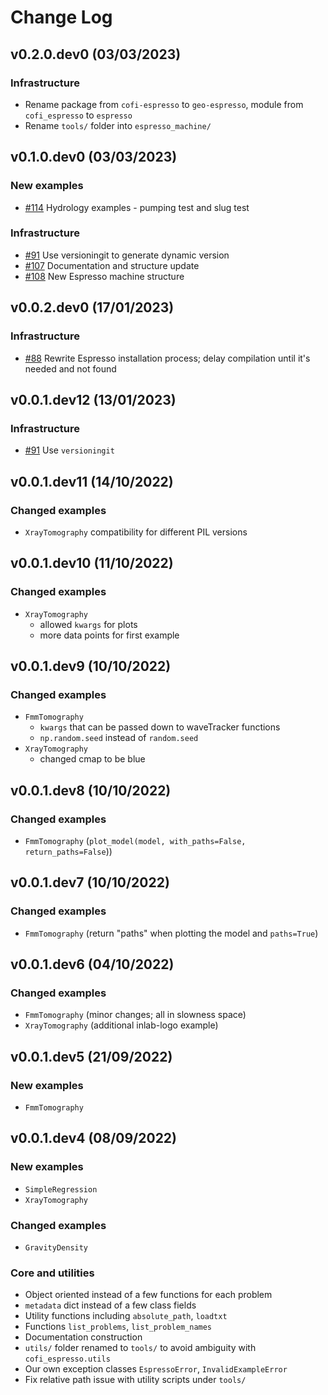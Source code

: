 # Change Log

## v0.2.0.dev0 (03/03/2023)

### Infrastructure

- Rename package from `cofi-espresso` to `geo-espresso`, module from `cofi_espresso`
  to `espresso`
- Rename `tools/` folder into `espresso_machine/`

## v0.1.0.dev0 (03/03/2023)

### New examples

- [#114](https://github.com/inlab-geo/espresso/pull/114) Hydrology examples - pumping test and slug test

### Infrastructure

- [#91](https://github.com/inlab-geo/espresso/issues/91) Use versioningit to generate dynamic version
- [#107](https://github.com/inlab-geo/espresso/issues/107) Documentation and structure update
- [#108](https://github.com/inlab-geo/espresso/issues/108) New Espresso machine structure

## v0.0.2.dev0 (17/01/2023)

### Infrastructure

- [#88](https://github.com/inlab-geo/espresso/issues/88) Rewrite Espresso installation process; delay compilation until it's needed and not found

## v0.0.1.dev12 (13/01/2023)

### Infrastructure

- [#91](https://github.com/inlab-geo/espresso/issues/91) Use `versioningit`

## v0.0.1.dev11 (14/10/2022)

### Changed examples

- `XrayTomography` compatibility for different PIL versions

## v0.0.1.dev10 (11/10/2022)

### Changed examples

- `XrayTomography`
    - allowed `kwargs` for plots
    - more data points for first example

## v0.0.1.dev9 (10/10/2022)

### Changed examples

- `FmmTomography` 
    - `kwargs` that can be passed down to waveTracker functions
    - `np.random.seed` instead of `random.seed`
- `XrayTomography`
    - changed cmap to be blue

## v0.0.1.dev8 (10/10/2022)

### Changed examples

- `FmmTomography` (`plot_model(model, with_paths=False, return_paths=False`))

## v0.0.1.dev7 (10/10/2022)

### Changed examples

- `FmmTomography` (return "paths" when plotting the model and `paths=True`)

## v0.0.1.dev6 (04/10/2022)

### Changed examples

- `FmmTomography` (minor changes; all in slowness space)
- `XrayTomography` (additional inlab-logo example)


## v0.0.1.dev5 (21/09/2022)

### New examples

- `FmmTomography`

## v0.0.1.dev4 (08/09/2022)

### New examples

- `SimpleRegression`
- `XrayTomography`

### Changed examples

- `GravityDensity`

### Core and utilities

- Object oriented instead of a few functions for each problem
- `metadata` dict instead of a few class fields
- Utility functions including `absolute_path`, `loadtxt`
- Functions `list_problems`, `list_problem_names`
- Documentation construction
- `utils/` folder renamed to `tools/` to avoid ambiguity with `cofi_espresso.utils`
- Our own exception classes `EspressoError`, `InvalidExampleError`
- Fix relative path issue with utility scripts under `tools/`
